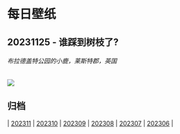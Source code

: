 # 每日壁纸

## 20231125 - 谁踩到树枝了?

###### 布拉德盖特公园的小鹿，莱斯特郡，英国

![](https://www.bing.com/th?id=OHR.BradgateFallow_ZH-CN1852334581_UHD.jpg)

## 归档

| [202311](/202311/README.md)
| [202310](/202310/README.md)
| [202309](/202309/README.md)
| [202308](/202308/README.md)
| [202307](/202307/README.md)
| [202306](/202306/README.md)
|
